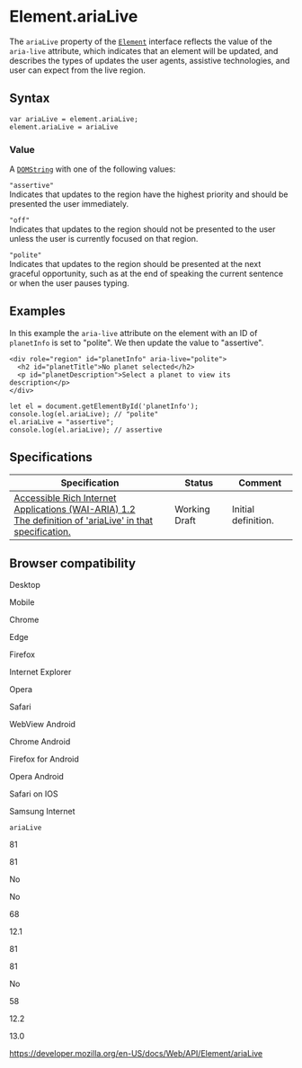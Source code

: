 Element.ariaLive
================

The `ariaLive` property of the [`Element`](../element) interface reflects the value of the `aria-live` attribute, which indicates that an element will be updated, and describes the types of updates the user agents, assistive technologies, and user can expect from the live region.

Syntax
------

    var ariaLive = element.ariaLive;
    element.ariaLive = ariaLive

### Value

A [`DOMString`](../domstring) with one of the following values:

`"assertive"`  
Indicates that updates to the region have the highest priority and should be presented the user immediately.

`"off"`  
Indicates that updates to the region should not be presented to the user unless the user is currently focused on that region.

`"polite"`  
Indicates that updates to the region should be presented at the next graceful opportunity, such as at the end of speaking the current sentence or when the user pauses typing.

Examples
--------

In this example the `aria-live` attribute on the element with an ID of `planetInfo` is set to "polite". We then update the value to "assertive".

    <div role="region" id="planetInfo" aria-live="polite">
      <h2 id="planetTitle">No planet selected</h2>
      <p id="planetDescription">Select a planet to view its description</p>
    </div>

    let el = document.getElementById('planetInfo');
    console.log(el.ariaLive); // "polite"
    el.ariaLive = "assertive";
    console.log(el.ariaLive); // assertive

Specifications
--------------

<table><thead><tr class="header"><th>Specification</th><th>Status</th><th>Comment</th></tr></thead><tbody><tr class="odd"><td><a href="https://www.w3.org/TR/wai-aria-1.2/#dom-ariamixin-arialive">Accessible Rich Internet Applications (WAI-ARIA) 1.2<br />
<span class="small">The definition of 'ariaLive' in that specification.</span></a></td><td><span class="spec-wd">Working Draft</span></td><td>Initial definition.</td></tr></tbody></table>

Browser compatibility
---------------------

Desktop

Mobile

Chrome

Edge

Firefox

Internet Explorer

Opera

Safari

WebView Android

Chrome Android

Firefox for Android

Opera Android

Safari on IOS

Samsung Internet

`ariaLive`

81

81

No

No

68

12.1

81

81

No

58

12.2

13.0

<a href="https://developer.mozilla.org/en-US/docs/Web/API/Element/ariaLive" class="_attribution-link">https://developer.mozilla.org/en-US/docs/Web/API/Element/ariaLive</a>
